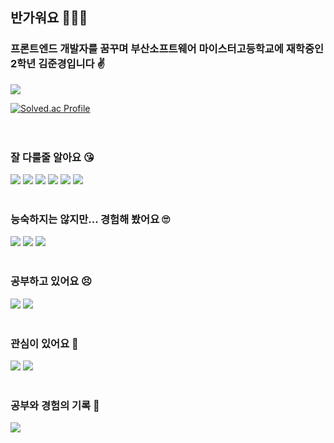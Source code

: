 ## 반가워요 👋👋👋

###  프론트엔드 개발자를 꿈꾸며 부산소프트웨어 마이스터고등학교에 재학중인 2학년 김준경입니다 ✌

![](https://github-readme-stats.vercel.app/api?username=rlawnsrud0509&show_icons=true&theme=radical) <div /> [![Solved.ac Profile](http://mazassumnida.wtf/api/v2/generate_badge?boj=rhemddjwhfla12)](https://solved.ac/rhemddjwhfla12/)
<br>
<br>
<br>

### 잘 다룰줄 알아요 😘
<img src="https://img.shields.io/badge/HTML-000000?style=for-the-badge&logo=html5&logoColor=#000000"> <img src="https://img.shields.io/badge/CSS-000000?style=for-the-badge&logo=CSS3&logoColor=blue"> <img src="https://img.shields.io/badge/Javascript-000000?style=for-the-badge&logo=Javascript&logoColor=#000000"> <img src="https://img.shields.io/badge/React-000000?style=for-the-badge&logo=React&logoColor=#000000"> <img src="https://img.shields.io/badge/Typescript-000000?style=for-the-badge&logo=Typescript&logoColor=#000000">  <img src="https://img.shields.io/badge/styled_components-000000?style=for-the-badge&logo=styled-components&logoColor=#DB7093"> 
<br>
<br>

### 능숙하지는 않지만... 경험해 봤어요 🙄

<img src="https://img.shields.io/badge/node-000000?style=for-the-badge&logo=node.js&logoColor=#000000"> <img src="https://img.shields.io/badge/express-000000?style=for-the-badge&logo=express&logoColor=#000000"> <img src="https://img.shields.io/badge/jsp-000000?style=for-the-badge&logo=eclipseIDE&logoColor=#2C2255"> 
<br>
<br>

### 공부하고 있어요 😣

<img src="https://img.shields.io/badge/Next-000000?style=for-the-badge&logo=Next.js&logoColor=#000000"> <img src="https://img.shields.io/badge/tailwind-000000?style=for-the-badge&logo=Tailwind css&logoColor=#000000">
<br>
<br>

### 관심이 있어요 👀

<img src="https://img.shields.io/badge/Svelte-000000?style=for-the-badge&logo=Svelte&logoColor=#FF3E00"> <img src="https://img.shields.io/badge/Vue-000000?style=for-the-badge&logo=Vue.js&logoColor=#FF3E00">
<br>
<br>

### 공부와 경험의 기록 📄

<a href="https://velog.io/@rhemddjwhfla12" target="_blank"><img src="https://img.shields.io/badge/Velog-000000?style=for-the-badge&logo=velog&logoColor=#33FF99"></a>
<br>
<br>

<!--
**rlawnsrud0509/rlawnsrud0509** is a ✨ _special_ ✨ repository because its `README.md` (this file) appears on your GitHub profile.

Here are some ideas to get you started:

- 🔭 I’m currently working on ...
- 🌱 I’m currently learning ...
- 👯 I’m looking to collaborate on ...
- 🤔 I’m looking for help with ...
- 💬 Ask me about ...
- 📫 How to reach me: ...
- 😄 Pronouns: ...
- ⚡ Fun fact: ...
-->
